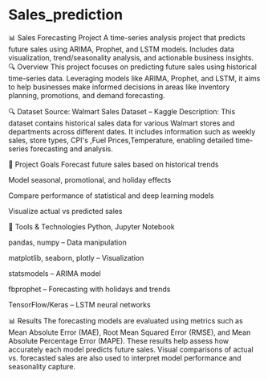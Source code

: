 # Sales_prediction
📊 Sales Forecasting Project A time-series analysis project that predicts future sales using ARIMA, Prophet, and LSTM models. Includes data visualization, trend/seasonality analysis, and actionable business insights.
🔍 Overview
This project focuses on predicting future sales using historical time-series data. Leveraging models like ARIMA, Prophet, and LSTM, it aims to help businesses make informed decisions in areas like inventory planning, promotions, and demand forecasting.

🔍 Dataset
Source: Walmart Sales Dataset – Kaggle
Description: This dataset contains historical sales data for various Walmart stores and departments across different dates. It includes information such as weekly sales, store types, CPI's ,Fuel Prices,Temperature, enabling detailed time-series forecasting and analysis.

🎯 Project Goals
Forecast future sales based on historical trends

Model seasonal, promotional, and holiday effects

Compare performance of statistical and deep learning models

Visualize actual vs predicted sales

🧰 Tools & Technologies
Python, Jupyter Notebook

pandas, numpy – Data manipulation

matplotlib, seaborn, plotly – Visualization

statsmodels – ARIMA model

fbprophet – Forecasting with holidays and trends

TensorFlow/Keras – LSTM neural networks

📊 Results
The forecasting models are evaluated using metrics such as Mean Absolute Error (MAE), Root Mean Squared Error (RMSE), and Mean Absolute Percentage Error (MAPE). These results help assess how accurately each model predicts future sales. Visual comparisons of actual vs. forecasted sales are also used to interpret model performance and seasonality capture.


